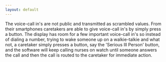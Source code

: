 ```yaml
---
layout: default
---
```

The voice-call in's are not public and
transmitted as scrambled values. From their smartphones caretakers are able to give voice-call in's by simply press a button. The display 
has room for a few important voice-call in's so instead of dialing a number, trying to wake someone up on a walkie-talkie and what not, a caretaker simply
presses a button, say the 'Serious Ill Person' button, and the software will keep calling nurses on watch until someone answers the call and then the call
is routed to the caretaker for immediate action.
